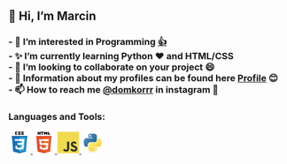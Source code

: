  ## 👋 Hi, I’m Marcin
<h3>
- 👀 I’m interested in Programming <a href= "https://soundcloud.com/user-697043942" target="#"> 👍</a><br>
- ✨ I’m currently learning Python ❤️ and HTML/CSS<br>
- 💞️ I’m looking to collaborate on your project 😄<br>
- 💫 Information about my profiles can be found here <a href="https://github.com/marcindn/Card_Profil" target="#">Profile</a> 😊<br>
- 📫 How to reach me <a href= "https://www.instagram.com/domkorrr/" target="#">@domkorrr</a> in instagram 🥂<br>
</h3>
<p align="left">
  
</p>
<h3 align="left">Languages and Tools:</h3>
<p align="left"> <a href="https://www.w3schools.com/css/" target="_blank" rel="noreferrer"> <img src="https://raw.githubusercontent.com/devicons/devicon/master/icons/css3/css3-original-wordmark.svg" alt="css3" width="40" height="40"/> </a> <a href="https://www.w3.org/html/" target="_blank" rel="noreferrer"> <img src="https://raw.githubusercontent.com/devicons/devicon/master/icons/html5/html5-original-wordmark.svg" alt="html5" width="40" height="40"/> </a> <a href="https://developer.mozilla.org/en-US/docs/Web/JavaScript" target="_blank" rel="noreferrer"> <img src="https://raw.githubusercontent.com/devicons/devicon/master/icons/javascript/javascript-original.svg" alt="javascript" width="40" height="40"/> </a> <a href="https://www.python.org" target="_blank" rel="noreferrer"> <img src="https://raw.githubusercontent.com/devicons/devicon/master/icons/python/python-original.svg" alt="python" width="40" height="40"/> </a> </p>
